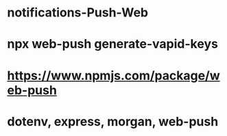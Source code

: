 # notifications-Push-Web
# npx web-push generate-vapid-keys
# https://www.npmjs.com/package/web-push
# dotenv, express, morgan, web-push

